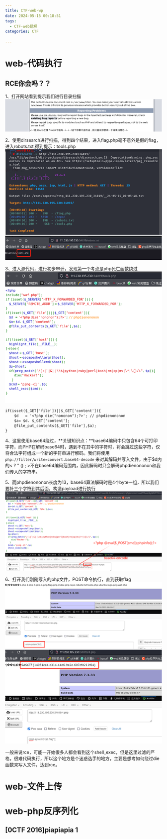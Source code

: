 ```yaml
---
title: CTF-web-wp
date: 2024-05-15 00:18:51
tags:
  - CTF-web题解
categories: CTF

---
```


# web-代码执行

## RCE你会吗？？
1、打开网站看到提示我们进行目录扫描
![](CTF-WEB-wp/1.png)

2、使用dirsearch进行扫描，得到四个结果，进入flag.php毫不意外是假的flag，进入robots.txt,得到提示：tools.php
![](CTF-WEB-wp/2.png)
![](CTF-WEB-wp/4.png)

3、进入源代码，进行初步审计，发现第一个考点是php死亡函数绕过
![](CTF-WEB-wp/5.png)

```
if(isset($_GET['file'])||$_GET['content']){
    $d   = '<?php die("nononon");?>'; // phpdienononon
    $a= $d. $_GET['content'];
    @file_put_contents($_GET['file'],$a);
}
```

4、这里使用base64绕过，**关键知识点：**base64编码中只包含64个可打印字符，而PHP在解码base64时，遇到不在其中的字符时，将会跳过这些字符，仅将合法字符组成一个新的字符串进行解码。我们将使用`php://filter/write=convert.base64-decode` 来对其解码并写入文件，由于$d内的< ? " () ; >不在base64编码范围内，因此解码时只会解码phpdienononon和我们传入的字符串。

5、而phpdienononon长度为13，base64算法解码时是4个byte一组，所以我们要补三个字符到其后面，构造payload进行执行
![](CTF-WEB-wp/6.png)

6、打开我们刚刚写入的php文件，POST命令执行，直到获取flag
![](CTF-WEB-wp/7.png)
![](CTF-WEB-wp/8.png)

一般来说rce，可能一开始很多人都会看到这个shell_exec，但是这里过滤的严格，很难代码执行，所以这个地方是个迷惑选手的地方，主要是想考如何绕过die函数来写入文件，达到rce。
<br>

# web-文件上传


# web-php反序列化

## [0CTF 2016]piapiapia 1